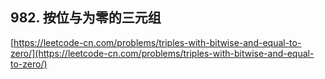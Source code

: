 **982. 按位与为零的三元组**  
---
[https://leetcode-cn.com/problems/triples-with-bitwise-and-equal-to-zero/](https://leetcode-cn.com/problems/triples-with-bitwise-and-equal-to-zero/)  
